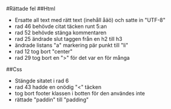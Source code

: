 #Rättade fel
##Html
* Ersatte all text med rätt text (inehåll åäö) och satte in "UTF-8"
* rad 46 behövde citat täcken runt 5:an
* rad 52 behövde stänga kommentaren
* rad 25 ändrade slut taggen från en h2 till h3
* ändrade listans "a" markering pär punkt till "li"
* rad 12 tog bort "center"
* rad 29 tog bort en ">" för det var en för många

##Css
* Stängde sitatet i rad 6
* rad 43 hadde en onödig "<" täcken
* tog bort footer klassen i botten för den användes inte
* rättade "paddin" till "padding"
